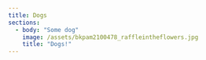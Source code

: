 ```yaml
---
title: Dogs
sections:
  - body: "Some dog"
    image: /assets/bkpam2100478_raffleintheflowers.jpg
    title: "Dogs!"
---
```


